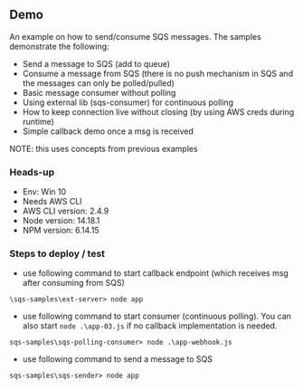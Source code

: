## Demo

An example on how to send/consume SQS messages. The samples demonstrate the following:

- Send a message to SQS (add to queue)
- Consume a message from SQS (there is no push mechanism in SQS and the messages can only be polled/pulled)
- Basic message consumer without polling
- Using external lib (sqs-consumer) for continuous polling
- How to keep connection live without closing (by using AWS creds during runtime)
- Simple callback demo once a msg is received

NOTE: this uses concepts from previous examples

### Heads-up

- Env: Win 10
- Needs AWS CLI
- AWS CLI version: 2.4.9
- Node version: 14.18.1
- NPM version: 6.14.15

### Steps to deploy / test

- use following command to start callback endpoint (which receives msg after consuming from SQS)

`\sqs-samples\ext-server> node app`

- use following command to start consumer (continuous polling). You can also start `node .\app-03.js` if no callback implementation is needed.

`sqs-samples\sqs-polling-consumer> node .\app-webhook.js`

- use following command to send a message to SQS

`sqs-samples\sqs-sender> node app`
